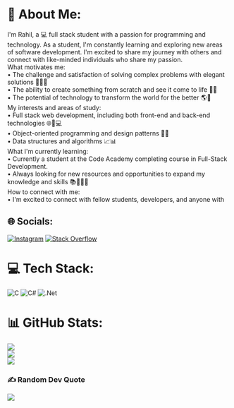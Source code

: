 # 💫 About Me:
I'm Rahil, a 💻 full stack student with a passion for programming and technology. As a student, I'm constantly learning and exploring new areas of software development. I'm excited to share my journey with others and connect with like-minded individuals who share my passion.<br>What motivates me:<br>•	The challenge and satisfaction of solving complex problems with elegant solutions 💪🏼💡<br>•	The ability to create something from scratch and see it come to life 🚀🌱<br>•	The potential of technology to transform the world for the better 🌎🌟<br>My interests and areas of study:<br>•	Full stack web development, including both front-end and back-end technologies 🌐🎨💻<br>•	Object-oriented programming and design patterns 🧬🎨<br>•	Data structures and algorithms 📈📊<br>What I'm currently learning:<br>•	Currently a student at the Code Academy completing course in Full-Stack Development.<br>•	Always looking for new resources and opportunities to expand my knowledge and skills 📚👀💪🏼<br>How to connect with me:<br>•	I'm excited to connect with fellow students, developers, and anyone with<br>


## 🌐 Socials:
[![Instagram](https://img.shields.io/badge/Instagram-%23E4405F.svg?logo=Instagram&logoColor=white)](https://instagram.com/iamthenotorioushr) [![Stack Overflow](https://img.shields.io/badge/-Stackoverflow-FE7A16?logo=stack-overflow&logoColor=white)](https://stackoverflow.com/users/iamthenotoriousrh) 

# 💻 Tech Stack:
![C](https://img.shields.io/badge/c-%2300599C.svg?style=for-the-badge&logo=c&logoColor=white) ![C#](https://img.shields.io/badge/c%23-%23239120.svg?style=for-the-badge&logo=c-sharp&logoColor=white) ![.Net](https://img.shields.io/badge/.NET-5C2D91?style=for-the-badge&logo=.net&logoColor=white)
# 📊 GitHub Stats:
![](https://github-readme-stats.vercel.app/api?username=iamrahilhabibli&theme=dark&hide_border=false&include_all_commits=false&count_private=false)<br/>
![](https://github-readme-streak-stats.herokuapp.com/?user=iamrahilhabibli&theme=dark&hide_border=false)<br/>
![](https://github-readme-stats.vercel.app/api/top-langs/?username=iamrahilhabibli&theme=dark&hide_border=false&include_all_commits=false&count_private=false&layout=compact)

### ✍️ Random Dev Quote
![](https://quotes-github-readme.vercel.app/api?type=horizontal&theme=tokyonight)
